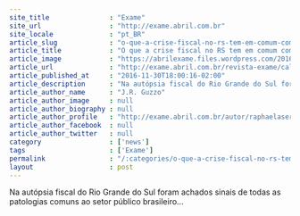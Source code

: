 ```yaml
---
site_title               : "Exame"
site_url                 : "http://exame.abril.com.br"
site_locale              : "pt_BR"
article_slug             : "o-que-a-crise-fiscal-no-rs-tem-em-comum-com-o-resto-do-pais"
article_title            : "O que a crise fiscal no RS tem em comum com o resto do país"
article_image            : "https://abrilexame.files.wordpress.com/2016/11/porto-alegre.jpg?quality=70&strip=all&w=1024"
article_url              : "http://exame.abril.com.br/revista-exame/calamidade-anunciada/"
article_published_at     : "2016-11-30T18:00:16-02:00"
article_description      : "Na autópsia fiscal do Rio Grande do Sul foram achados sinais de todas as patologias comuns ao setor público brasileiro..."
article_author_name      : "J.R. Guzzo"
article_author_image     : null
article_author_biography : null
article_author_profile   : "http://exame.abril.com.br/autor/raphaelasereno/"
article_author_facebook  : null
article_author_twitter   : null
category                 : ['news']
tags                     : ['Exame']
permalink                : "/:categories/o-que-a-crise-fiscal-no-rs-tem-em-comum-com-o-resto-do-pais/"
layout                   : post
---
```


Na autópsia fiscal do Rio Grande do Sul foram achados sinais de todas as patologias comuns ao setor público brasileiro...
